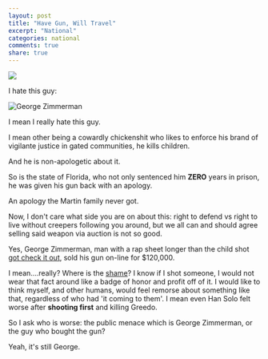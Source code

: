 ```yaml
---
layout: post
title: "Have Gun, Will Travel"
excerpt: "National"
categories: national
comments: true
share: true
---
```



![](http://cdnassets.hw.net/dims4/GG/9cc3363/2147483647/resize/300x%3E/quality/90/?url=http%3A%2F%2Fcdnassets.hw.net%2Fef%2F18%2Fcf4f8bed479389e66001ab73c60a%2Fgun-economy.jpg)




I hate this guy:


![George Zimmerman](http://i0.wp.com/radaronline.com/wp-content/uploads/2015/08/george-zimmerman-confederate-flag.jpg?resize=980%2C551)


I mean I really hate this guy.

I mean other being a cowardly chickenshit who likes to enforce his brand of vigilante justice in gated communities, he kills children.

And he is non-apologetic about it.


So is the state of Florida, who not only sentenced him **ZERO** years in prison, he was given his gun back with an apology.

An apology the Martin family never got.


Now, I don't care what side you are on about this: right to defend vs right to live without creepers following you around, but we all can and should agree selling said weapon via auction is not so good.


Yes, George Zimmerman, man with a rap sheet longer than the child shot [got check it out](http://fusion.net/story/37700/george-zimmerman-arrested-domestic-violence-florida-january-2015/), sold his gun on-line for $120,000.

I mean....really? Where is the [shame](http://seattlespew.com/personal/personal-shame/)? I know if I shot someone, I would not wear that fact around like a badge of honor and profit off of it. I would like to think myself, and other humans, would feel remorse about something like that, regardless of who had 'it coming to them'. I mean even Han Solo felt worse after **shooting first** and killing Greedo.


So I ask who is worse: the public menace which is George Zimmerman, or the guy who bought the gun? 

Yeah, it's still George.










